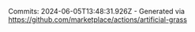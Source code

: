 Commits: 2024-06-05T13:48:31.926Z - Generated via https://github.com/marketplace/actions/artificial-grass
<br>
